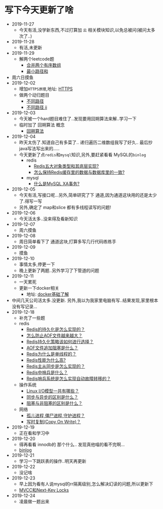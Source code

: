 # 写下今天更新了啥

- 2019-11-27
  - 今天有活,没学新东西,不过打算加 `云` 相关模块知识,以免总被问(被问太多次了..)
- 2019-11-28
  - 有活,未更新
- 2019-11-29
  - 解两个leetcode题
    - [合并两个有序数组](http://interview.wzcu.com/Leetcode/code/merge_sorted_array/)
    - [最小路径和](http://interview.wzcu.com/Leetcode/code/minimum_path_sum/)  
- 周六日摸鱼
- 2019-12-02
  - 增加`HTTPS原理`,地址: [HTTPS](http://interview.wzcu.com/%E7%BD%91%E7%BB%9C/HTTPS%E5%8E%9F%E7%90%86.html)
  - 做两个动归题目
     - [不同路径](http://interview.wzcu.com/Leetcode/code/unique_paths/)
     - [不同路径 ii](http://interview.wzcu.com/Leetcode/code/unique_paths_ii/)    
- 2019-12-03
  - 今天被一个hard题目难住了..发现要用回朔算法来解..学习一下
  - 临时加了 回朔算法 概念
    - [回朔算法](http://interview.wzcu.com/%E7%AE%97%E6%B3%95/%E5%9B%9E%E6%9C%94%E7%AE%97%E6%B3%95.html)
- 2019-12-04
  - 昨天太伤了.知道自己有多菜了.. 递归遍历二维数组我写了好久.. 最后抄java写法写出来的.....
  - 今天更新了点`redis`和`mysql`知识,另外,要赶紧看看 MySQL的`binlog`  
    - redis
      - [Redis五大对象类型和其底层实现?](http://interview.wzcu.com/Redis/Redis.html#redis%E4%BA%94%E5%A4%A7%E5%AF%B9%E8%B1%A1%E7%B1%BB%E5%9E%8B%E5%92%8C%E5%85%B6%E5%BA%95%E5%B1%82%E5%AE%9E%E7%8E%B0)
      - [怎么保持Redis缓存里的数据与数据库里的一致?](http://interview.wzcu.com/Redis/Redis.html#%E6%80%8E%E4%B9%88%E4%BF%9D%E6%8C%81redis%E7%BC%93%E5%AD%98%E9%87%8C%E7%9A%84%E6%95%B0%E6%8D%AE%E4%B8%8E%E6%95%B0%E6%8D%AE%E5%BA%93%E9%87%8C%E7%9A%84%E4%B8%80%E8%87%B4)
    - mysql
      - [什么是MySQL XA事务?](http://interview.wzcu.com/%E6%95%B0%E6%8D%AE%E5%BA%93/MySQL.html#%E4%BB%80%E4%B9%88%E6%98%AFmysql-xa%E4%BA%8B%E5%8A%A1)
- 2019-12-05
  - 今天有活,写接口呢...另外,简单研究了下 通道,因为通道这块用的还是太少了.得写一写
  - 另外,确定了 map和slice 都有多线程读写的问题!     
- 2019-12-06
  - 今天活太多..没来得及看新知识    
- 2019-12-07
  - 周六摸鱼
- 2019-12-08
  - 周日简单看下了 通道这块,打算多写几行代码练练手
- 2019-12-09
  - 摸鱼
- 2019-12-10
  - 事情太多,停更一下  
  - 晚上更新了两题..另外学习了下管道的问题
- 2019-12-11
  - 一天累死
  - 更新一下docker相关
     - 地址: [docker基础了解](http://interview.wzcu.com/云/docker基础了解.html)  
- 中间几天公司活太多.没更新. 另外,我以为我家里电脑有写..结果发现,家里根本没有写记录...     
- 2019-12-18 
  - 补充了一些题
  - redis
    - [Redis的持久化是怎么实现的？](http://interview.wzcu.com/Redis/Redis.html#redis%E7%9A%84%E6%8C%81%E4%B9%85%E5%8C%96%E6%98%AF%E6%80%8E%E4%B9%88%E5%AE%9E%E7%8E%B0%E7%9A%84%EF%BC%9F)
    - [怎么防止AOF文件越来越大？](http://interview.wzcu.com/Redis/Redis.html#%E6%80%8E%E4%B9%88%E9%98%B2%E6%AD%A2aof%E6%96%87%E4%BB%B6%E8%B6%8A%E6%9D%A5%E8%B6%8A%E5%A4%A7%EF%BC%9F)
    - [ Redis持久化策略该如何进行选择？](http://interview.wzcu.com/Redis/Redis.html#redis%E6%8C%81%E4%B9%85%E5%8C%96%E7%AD%96%E7%95%A5%E8%AF%A5%E5%A6%82%E4%BD%95%E8%BF%9B%E8%A1%8C%E9%80%89%E6%8B%A9%EF%BC%9F)
    - [AOF文件追加阻塞是什么？](http://interview.wzcu.com/Redis/Redis.html#aof%E6%96%87%E4%BB%B6%E8%BF%BD%E5%8A%A0%E9%98%BB%E5%A1%9E%E6%98%AF%E4%BB%80%E4%B9%88%EF%BC%9F)
    - [Redis为什么是单线程的？](http://interview.wzcu.com/Redis/Redis.html#redis%E4%B8%BA%E4%BB%80%E4%B9%88%E6%98%AF%E5%8D%95%E7%BA%BF%E7%A8%8B%E7%9A%84%EF%BC%9F)
    - [Redis性能为什么高?](http://interview.wzcu.com/Redis/Redis.html#redis%E6%80%A7%E8%83%BD%E4%B8%BA%E4%BB%80%E4%B9%88%E9%AB%98)
    - [Redis主从同步是怎么实现的？](http://interview.wzcu.com/Redis/Redis.html#redis%E4%B8%BB%E4%BB%8E%E5%90%8C%E6%AD%A5%E6%98%AF%E6%80%8E%E4%B9%88%E5%AE%9E%E7%8E%B0%E7%9A%84%EF%BC%9F)
    - [Redis中哨兵是什么？](http://interview.wzcu.com/Redis/Redis.html#redis%E4%B8%AD%E5%93%A8%E5%85%B5%E6%98%AF%E4%BB%80%E4%B9%88%EF%BC%9F)
    - [Redis哨兵系统是怎么实现自动故障转移的？](http://interview.wzcu.com/Redis/Redis.html#redis%E5%93%A8%E5%85%B5%E7%B3%BB%E7%BB%9F%E6%98%AF%E6%80%8E%E4%B9%88%E5%AE%9E%E7%8E%B0%E8%87%AA%E5%8A%A8%E6%95%85%E9%9A%9C%E8%BD%AC%E7%A7%BB%E7%9A%84%EF%BC%9F)
  - 操作系统
    - [Linux I/O模型一共有哪些？](http://interview.wzcu.com/Linux/linux.html#linux-io%E6%A8%A1%E5%9E%8B%E4%B8%80%E5%85%B1%E6%9C%89%E5%93%AA%E4%BA%9B%EF%BC%9F)
    - [同步与异步的区别是什么？](http://interview.wzcu.com/Linux/linux.html#%E5%90%8C%E6%AD%A5%E4%B8%8E%E5%BC%82%E6%AD%A5%E7%9A%84%E5%8C%BA%E5%88%AB%E6%98%AF%E4%BB%80%E4%B9%88%EF%BC%9F)
    - [阻塞与非阻塞的区别是什么？](http://interview.wzcu.com/Linux/linux.html#%E9%98%BB%E5%A1%9E%E4%B8%8E%E9%9D%9E%E9%98%BB%E5%A1%9E%E7%9A%84%E5%8C%BA%E5%88%AB%E6%98%AF%E4%BB%80%E4%B9%88%EF%BC%9F)
  - 网络
    - [孤儿进程,僵尸进程,守护进程？](http://interview.wzcu.com/%E7%BD%91%E7%BB%9C/%E7%BD%91%E7%BB%9C.html#%E5%AD%A4%E5%84%BF%E8%BF%9B%E7%A8%8B%E5%83%B5%E5%B0%B8%E8%BF%9B%E7%A8%8B%E5%AE%88%E6%8A%A4%E8%BF%9B%E7%A8%8B%EF%BC%9F)    
    - [写时复制(Copy On Write)？](http://interview.wzcu.com/%E7%BD%91%E7%BB%9C/%E7%BD%91%E7%BB%9C.html#%E5%86%99%E6%97%B6%E5%A4%8D%E5%88%B6copy-on-write%EF%BC%9F)    
- 2019-12-19
  - 正在看和学习中    
- 2019-12-20
  - 得再看看 innodb的 那个什么..  发现真他喵的看不完啊...
  - [binlog](http://interview.wzcu.com/%E6%95%B0%E6%8D%AE%E5%BA%93/binlog.html)
- 2019-12-21
  - 学习一下跳跃表的操作..明天再更新  
- 2019-12-22
  - 没记啥
- 2019-12-23
  - 早上因为看有人说mysql的rr隔离级别,怎么解决幻读的问题,所以更新下
  - [MVCC和Next-Key Locks](http://interview.wzcu.com/%E6%95%B0%E6%8D%AE%E5%BA%93/MVCC%E5%92%8CNext-Key%20Locks.html)  
- 2019-12-24
  - 凌晨做一题出来